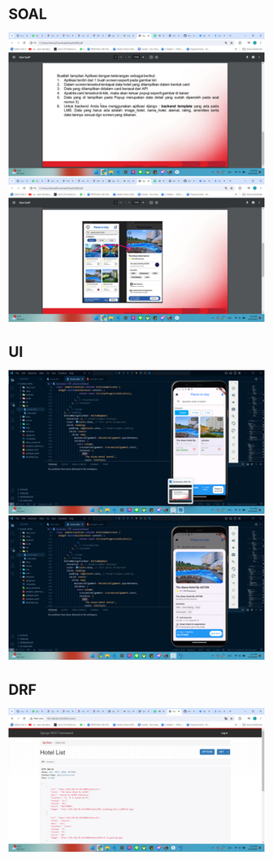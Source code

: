 # SOAL

![](./foto_readme/Screenshot%20(55).png)
![](./foto_readme/Screenshot%20(54).png)

# UI
![](./foto_readme/Screenshot%20(57).png)
![](./foto_readme/Screenshot%20(58).png)


# DRF
![](./foto_readme/Screenshot%20(56).png)